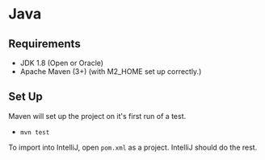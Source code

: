 # Java

## Requirements

* JDK 1.8 (Open or Oracle)
* Apache Maven (3+) (with M2_HOME set up correctly.)

## Set Up

Maven will set up the project on it's first run of a test.

* `mvn test`

To import into IntelliJ, open `pom.xml` as a project. IntelliJ should do the rest.
